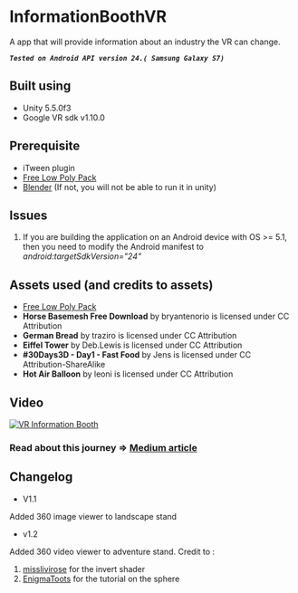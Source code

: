 # InformationBoothVR
A app that will provide information about an industry the VR can change.


***`Tested on Android API version 24.( Samsung Galaxy S7)`***

## Built using
- Unity 5.5.0f3
- Google VR sdk v1.10.0


## Prerequisite
- iTween plugin
- [Free Low Poly Pack](https://www.cgtrader.com/items/399270/download-page)
- [Blender](https://www.blender.org/) (If not, you will not be able to run it in unity)


## Issues
 1) If you are building the application on an Android device with OS >= 5.1, then you need to modify the Android manifest to *android:targetSdkVersion="24"*
 
## Assets used (and credits to assets)
- [Free Low Poly Pack](https://www.cgtrader.com/items/399270/download-page)
- **Horse Basemesh Free Download** by bryantenorio is licensed under CC Attribution
- **German Bread** by traziro is licensed under CC Attribution
- **Eiffel Tower** by Deb.Lewis is licensed under CC Attribution
- **#30Days3D - Day1 - Fast Food** by Jens is licensed under CC Attribution-ShareAlike
- **Hot Air Balloon** by leoni is licensed under CC Attribution

## Video
[![VR Information Booth](https://cdn-images-1.medium.com/max/1200/1*3iBzcJWenH7KSKxJgvu59w.jpeg)](https://www.youtube.com/watch?v=PX7rYyyys3s)

### Read about this journey => [Medium article](https://medium.com/@reuben.coutinho/vr-information-booth-bc0751a28e4d#.cs87ibly1)

## Changelog
- V1.1
    
Added 360 image viewer to landscape stand

- v1.2

Added 360 video viewer to adventure stand.
Credit to : 
  1.  [misslivirose](https://github.com/misslivirose) for the invert shader
  2.  [EnigmaToots](http://enigmatoots.wixsite.com/) for the tutorial on the sphere
